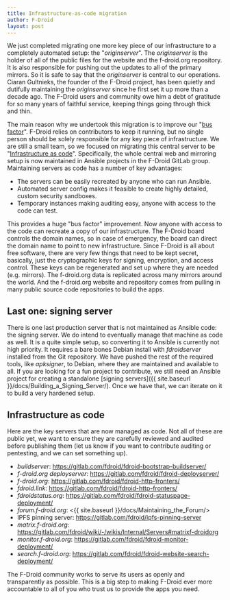```yaml
---
title: Infrastructure-as-code migration
author: F-Droid
layout: post
---
```


We just completed migrating one more key piece of our infrastructure to a completely automated setup: the "_originserver_".   The _originserver_ is the holder of all of the public files for the website and the f-droid.org repository.  It is also responsible for pushing out the updates to all of the primary mirrors.  So it is safe to say that the _originserver_ is central to our operations.  Ciaran Gultnieks, the founder of the F-Droid project, has been quietly and dutifully maintaining the _originserver_ since he first set it up more than a decade ago.  The F-Droid users and community owe him a debt of gratitude for so many years of faithful service, keeping things going through thick and thin.

The main reason why we undertook this migration is to improve our "[bus factor](https://en.wikipedia.org/wiki/Bus_factor)".  F-Droid relies on contributors to keep it running, but no single person should be solely responsible for any key piece of infrastructure.  We are still a small team, so we focused on migrating this central server to be "[Infrastructure as code](https://en.wikipedia.org/wiki/Infrastructure_as_code)".  Specifically, the whole central web and mirroring setup is now maintained in Ansible projects in the F-Droid GitLab group.  Maintaining servers as code has a number of key advantages:

* The servers can be easily recreated by anyone who can run Ansible.
* Automated server config makes it feasible to create highly detailed, custom security sandboxes.
* Temporary instances making auditing easy, anyone with access to the code can test.

This provides a huge "bus factor" improvement.  Now anyone with access to the code can recreate a copy of our infrastructure.  The F-Droid board controls the domain names, so in case of emergency, the board can direct the domain name to point to new infrastructure.  Since F-Droid is all about free software, there are very few things that need to be kept secret, basically, just the cryptographic keys for signing, encryption, and access control.  These keys can be regenerated and set up where they are needed (e.g. mirrors).  The f-droid.org data is replicated across many mirrors around the world.  And the f-droid.org website and repository comes from pulling in many public source code repositories to build the apps.


## Last one: signing server

There is one last production server that is not maintained as Ansible code: the signing server.  We do intend to eventually manage that machine as code as well.  It is a quite simple setup, so converting it to Ansible is currently not high priority.  It requires a bare bones Debian install with _fdroidserver_ installed from the Git repository.  We have pushed the rest of the required tools, like _apksigner_, to Debian, where they are maintained and available to all.  If you are looking for a fun project to contribute, we still need an Ansible project for creating a standalone [signing servers]({{ site.baseurl }}/docs/Building_a_Signing_Server/). Once we have that, we can iterate on it to build a very hardened setup.


## Infrastructure as code

Here are the key servers that are now managed as code. Not all of these are public yet, we want to ensure they are carefully reviewed and audited before publishing them (let us know if you want to contribute auditing or pentesting, and we can set something up).

* _buildserver_: <https://gitlab.com/fdroid/fdroid-bootstrap-buildserver/>
* _f-droid.org deployserver_: <https://gitlab.com/fdroid/fdroid-deployserver/>
* _f-droid.org_: <https://gitlab.com/fdroid/fdroid-http-fronters/>
* _fdroid.link_: <https://gitlab.com/fdroid/fdroid-http-fronters/>
* _fdroidstatus.org_: <https://gitlab.com/fdroid/fdroid-statuspage-deployment/>
* _forum.f-droid.org_: <{{ site.baseurl }}/docs/Maintaining_the_Forum/>
* IPFS pinning server: <https://gitlab.com/fdroid/ipfs-pinning-server>
* _matrix.f-droid.org_: <https://gitlab.com/fdroid/wiki/-/wikis/Internal/Servers#matrixf-droidorg>
* _monitor.f-droid.org_: <https://gitlab.com/fdroid/fdroid-monitor-deployment/>
* _search.f-droid.org_: <https://gitlab.com/fdroid/fdroid-website-search-deployment/>


The F-Droid community works to serve its users as openly and transparently as possible.  This is a big step to making F-Droid ever more accountable to all of you who trust us to provide the apps you need.
